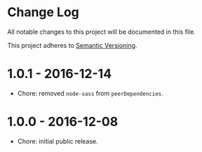 # Change Log

All notable changes to this project will be documented in this file.

This project adheres to [Semantic Versioning](http://semver.org/).

# 1.0.1 - 2016-12-14

-   Chore: removed `node-sass` from `peerDependencies`.

# 1.0.0 - 2016-12-08

-   Chore: initial public release.
